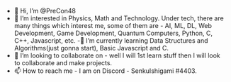 - 👋 Hi, I’m @PreCon48
- 👀 I’m interested in Physics, Math and Technology. Under tech, there are many things which interest me, some of them are - AI, ML, DL, Web Development, Game Development, Quantum Computers, Python, C, C++, Javascript, etc.
-🌱 I’m currently learning Data Structures and Algorithms(just gonna start), Basic Javascript and C.
- 💞️ I’m looking to collaborate on - well I will 1st learn stuff then I will look to collaborate and make projects.
- 📫 How to reach me - I am on Discord - SenkuIshigami #4403.

<!---
PreCon48/PreCon48 is a ✨ special ✨ repository because its `README.md` (this file) appears on your GitHub profile.
You can click the Preview link to take a look at your changes.
--->
